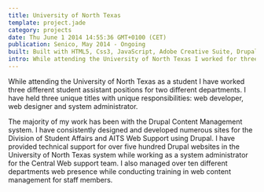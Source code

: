 ```yaml
---
title: University of North Texas 
template: project.jade
category: projects
date: Thu June 1 2014 14:55:36 GMT+0100 (CET)
publication: Senico, May 2014 - Ongoing
built: Built with HTML5, Css3, JavaScript, Adobe Creative Suite, Drupal and Lollipops 
intro: While attending the University of North Texas I worked for three seperate departments as a web developer, web designer and system administrator. As a web designer and developer I was in charge of the web presence for up to ten different departments. As a system administrator I provided technical support for over five hundred Drupal websites in the University of North Texas system. 
---
```

While attending the University of North Texas as a student I have worked three different student assistant positions for two different departments. I have held three unique titles with unique responsibilities: web developer, web designer and system administrator.

The majority of my work has been with the Drupal Content Management system. I have consistently designed and developed numerous sites for the Division of Student Affairs and AITS Web Support using Drupal. I have provided technical support for over five hundred Drupal websites in the University of North Texas system while working as a system administrator for the Central Web support team. I also managed over ten different departments web presence while conducting training in web content management for staff members.
